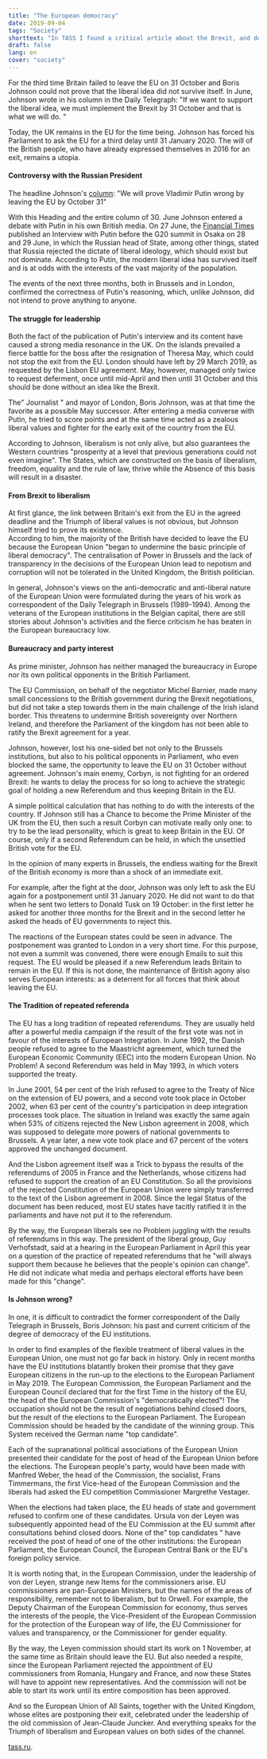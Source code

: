 ```yaml
---
title: "The European democracy"
date: 2019-09-04
tags: "Society"
shorttext: "In TASS I found a critical article about the Brexit, and democracy in the EU. A nice bill with the institutions you want more often."
draft: false
lang: en
cover: "society"
---
```


For the third time Britain failed to leave the EU on 31 October and Boris Johnson could not prove that the liberal idea did not survive itself. In June, Johnson wrote in his column in the Daily Telegraph: "If we want to support the liberal idea, we must implement the Brexit by 31 October and that is what we will do. "

Today, the UK remains in the EU for the time being. Johnson has forced his Parliament to ask the EU for a third delay until 31 January 2020. The will of the British people, who have already expressed themselves in 2016 for an exit, remains a utopia.

#### Controversy with the Russian President

The headline Johnson's [column](https://www.telegraph.co.uk/politics/2019/06/30/will-prove-vladimir-putin-wrong-leaving-eu-october-31 "We will prove Vladimir Putin wrong by leaving the EU by October 31"): "We will prove Vladimir Putin wrong by leaving the EU by October 31"

With this Heading and the entire column of 30. June Johnson entered a debate with Putin in his own British media. On 27 June, the [Financial Times](http://kremlin.ru/events/president/news/60836 "Интервью газете The Financial Times") published an Interview with Putin before the G20 summit in Osaka on 28 and 29 June, in which the Russian head of State, among other things, stated that Russia rejected the dictate of liberal ideology, which should exist but not dominate. According to Putin, the modern liberal idea has survived itself and is at odds with the interests of the vast majority of the population.

The events of the next three months, both in Brussels and in London, confirmed the correctness of Putin's reasoning, which, unlike Johnson, did not intend to prove anything to anyone.

#### The struggle for leadership

Both the fact of the publication of Putin's interview and its content have caused a strong media resonance in the UK. On the islands prevailed a fierce battle for the boss after the resignation of Theresa May, which could not stop the exit from the EU. London should have left by 29 March 2019, as requested by the Lisbon EU agreement. May, however, managed only twice to request deferment, once until mid-April and then until 31 October and this should be done without an idea like the Brexit.

The" Journalist " and mayor of London, Boris Johnson, was at that time the favorite as a possible May successor. After entering a media converse with Putin, he tried to score points and at the same time acted as a zealous liberal values and fighter for the early exit of the country from the EU.

According to Johnson, liberalism is not only alive, but also guarantees the Western countries "prosperity at a level that previous generations could not even imagine". The States, which are constructed on the basis of liberalism, freedom, equality and the rule of law, thrive while the Absence of this basis will result in a disaster.

#### From Brexit to liberalism

At first glance, the link between Britain's exit from the EU in the agreed deadline and the Triumph of liberal values is not obvious, but Johnson himself tried to prove its existence.  
According to him, the majority of the British have decided to leave the EU because the European Union "began to undermine the basic principle of liberal democracy". The centralisation of Power in Brussels and the lack of transparency in the decisions of the European Union lead to nepotism and corruption will not be tolerated in the United Kingdom, the British politician.

In general, Johnson's views on the anti-democratic and anti-liberal nature of the European Union were formulated during the years of his work as correspondent of the Daily Telegraph in Brussels (1989-1994). Among the veterans of the European institutions in the Belgian capital, there are still stories about Johnson's activities and the fierce criticism he has beaten in the European bureaucracy low.

#### Bureaucracy and party interest

As prime minister, Johnson has neither managed the bureaucracy in Europe nor its own political opponents in the British Parliament.

The EU Commission, on behalf of the negotiator Michel Barnier, made many small concessions to the British government during the Brexit negotiations, but did not take a step towards them in the main challenge of the Irish island border. This threatens to undermine British sovereignty over Northern Ireland, and therefore the Parliament of the kingdom has not been able to ratify the Brexit agreement for a year.

Johnson, however, lost his one-sided bet not only to the Brussels institutions, but also to his political opponents in Parliament, who even blocked the same, the opportunity to leave the EU on 31 October without agreement. Johnson's main enemy, Corbyn, is not fighting for an ordered Brexit: he wants to delay the process for so long to achieve the strategic goal of holding a new Referendum and thus keeping Britain in the EU.

A simple political calculation that has nothing to do with the interests of the country. If Johnson still has a Chance to become the Prime Minister of the UK from the EU, then such a result Corbyn can motivate really only one: to try to be the lead personality, which is great to keep Britain in the EU. Of course, only if a second Referendum can be held, in which the unsettled British vote for the EU.

In the opinion of many experts in Brussels, the endless waiting for the Brexit of the British economy is more than a shock of an immediate exit.

For example, after the fight at the door, Johnson was only left to ask the EU again for a postponement until 31 January 2020.  He did not want to do that when he sent two letters to Donald Tusk on 19 October: in the first letter he asked for another three months for the Brexit and in the second letter he asked the heads of EU governments to reject this.  

The reactions of the European states could be seen in advance. The postponement was granted to London in a very short time. For this purpose, not even a summit was convened, there were enough Emails to suit this request. The EU would be pleased if a new Referendum leads Britain to remain in the EU. If this is not done, the maintenance of British agony also serves European interests: as a deterrent for all forces that think about leaving the EU.

#### The Tradition of repeated referenda

The EU has a long tradition of repeated referendums. They are usually held after a powerful media campaign if the result of the first vote was not in favour of the interests of European Integration. In June 1992, the Danish people refused to agree to the Maastricht agreement, which turned the European Economic Community (EEC) into the modern European Union. No Problem! A second Referendum was held in May 1993, in which voters supported the treaty.

In June 2001, 54 per cent of the Irish refused to agree to the Treaty of Nice on the extension of EU powers, and a second vote took place in October 2002, when 63 per cent of the country's participation in deep integration processes took place. The situation in Ireland was exactly the same again when 53% of citizens rejected the New Lisbon agreement in 2008, which was supposed to delegate more powers of national governments to Brussels. A year later, a new vote took place and 67 percent of the voters approved the unchanged document.

And the Lisbon agreement itself was a Trick to bypass the results of the referendums of 2005 in France and the Netherlands, whose citizens had refused to support the creation of an EU Constitution. So all the provisions of the rejected Constitution of the European Union were simply transferred to the text of the Lisbon agreement in 2008. Since the legal Status of the document has been reduced, most EU states have tacitly ratified it in the parliaments and have not put it to the referendum.

By the way, the European liberals see no Problem juggling with the results of referendums in this way. The president of the liberal group, Guy Verhofstadt, said at a hearing in the European Parliament in April this year on a question of the practice of repeated referendums that he "will always support them because he believes that the people's opinion can change". He did not indicate what media and perhaps electoral efforts have been made for this "change".

#### Is Johnson wrong?

In one, it is difficult to contradict the former correspondent of the Daily Telegraph in Brussels, Boris Johnson: his past and current criticism of the degree of democracy of the EU institutions.

In order to find examples of the flexible treatment of liberal values in the European Union, one must not go far back in history. Only in recent months have the EU institutions blatantly broken their promise that they gave European citizens in the run-up to the elections to the European Parliament in May 2019. The European Commission, the European Parliament and the European Council declared that for the first Time in the history of the EU, the head of the European Commission's "democratically elected"! The occupation should not be the result of negotiations behind closed doors, but the result of the elections to the European Parliament. The European Commission should be headed by the candidate of the winning group. This System received the German name "top candidate".

Each of the supranational political associations of the European Union presented their candidate for the post of head of the European Union before the elections. The European people's party, would have been made with Manfred Weber, the head of the Commission, the socialist, Frans Timmermans, the first Vice-head of the European Commission and the liberals had asked the EU competition Commissioner Margrethe Vestager.

When the elections had taken place, the EU heads of state and government refused to confirm one of these candidates. Ursula von der Leyen was subsequently appointed head of the EU Commission at the EU summit after consultations behind closed doors. None of the" top candidates " have received the post of head of one of the other institutions: the European Parliament, the European Council, the European Central Bank or the EU's foreign policy service.

It is worth noting that, in the European Commission, under the leadership of von der Leyen, strange new Items for the commissioners arise. EU commissioners are pan-European Ministers, but the names of the areas of responsibility, remember not to liberalism, but to Orwell. For example, the Deputy Chairman of the European Commission for economy, thus serves the interests of the people, the Vice-President of the European Commission for the protection of the European way of life, the EU Commissioner for values and transparency, or the Commissioner for gender equality.

By the way, the Leyen commission should start its work on 1 November, at the same time as Britain should leave the EU.  But also needed a respite, since the European Parliament rejected the appointment of EU commissioners from Romania, Hungary and France, and now these States will have to appoint new representatives. And the commission will not be able to start its work until its entire composition has been approved.

And so the European Union of All Saints, together with the United Kingdom, whose elites are postponing their exit, celebrated under the leadership of the old commission of Jean-Claude Juncker. And everything speaks for the Triumph of liberalism and European values on both sides of the channel.

[tass.ru](https://tass.ru/mezhdunarodnaya-panorama/7069110 "Brexit не состоялся. Борис Джонсон не смог защитить либеральные ценности в споре с Путиным").
